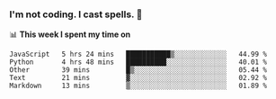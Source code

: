 ### I'm not coding. I cast spells. 🎩

📊 **This week I spent my time on**
<!--START_SECTION:waka-->
```text
JavaScript   5 hrs 24 mins   ███████████▒░░░░░░░░░░░░░   44.99 % 
Python       4 hrs 48 mins   ██████████░░░░░░░░░░░░░░░   40.01 % 
Other        39 mins         █▒░░░░░░░░░░░░░░░░░░░░░░░   05.44 % 
Text         21 mins         ▓░░░░░░░░░░░░░░░░░░░░░░░░   02.92 % 
Markdown     13 mins         ▒░░░░░░░░░░░░░░░░░░░░░░░░   01.89 % 
```
<!--END_SECTION:waka-->

